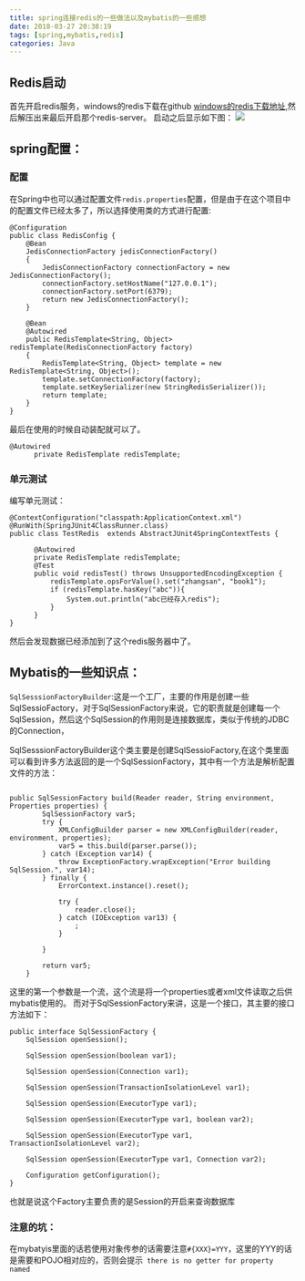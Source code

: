 ```yaml
---
title: spring连接redis的一些做法以及mybatis的一些感想
date: 2018-03-27 20:38:19
tags: [spring,mybatis,redis]
categories: Java
---
```


## Redis启动

首先开启redis服务，windows的redis下载在github [windows的redis下载地址](https://github.com/MicrosoftArchive/redis/releases),然后解压出来最后开启那个redis-server。
启动之后显示如下图：
![](redis.PNG)


## spring配置：
### 配置
在Spring中也可以通过配置文件`redis.properties`配置，但是由于在这个项目中的配置文件已经太多了，所以选择使用类的方式进行配置:
```
@Configuration
public class RedisConfig {
    @Bean
    JedisConnectionFactory jedisConnectionFactory()
    {
        JedisConnectionFactory connectionFactory = new JedisConnectionFactory();
        connectionFactory.setHostName("127.0.0.1");
        connectionFactory.setPort(6379);
        return new JedisConnectionFactory();
    }

    @Bean
    @Autowired
    public RedisTemplate<String, Object> redisTemplate(RedisConnectionFactory factory)
    {
        RedisTemplate<String, Object> template = new RedisTemplate<String, Object>();
        template.setConnectionFactory(factory);
        template.setKeySerializer(new StringRedisSerializer());
        return template;
    }
}
```
最后在使用的时候自动装配就可以了。
```
@Autowired
      private RedisTemplate redisTemplate;
```
### 单元测试
编写单元测试：
```
@ContextConfiguration("classpath:ApplicationContext.xml")
@RunWith(SpringJUnit4ClassRunner.class)
public class TestRedis  extends AbstractJUnit4SpringContextTests {

      @Autowired
      private RedisTemplate redisTemplate;
      @Test
      public void redisTest() throws UnsupportedEncodingException {
          redisTemplate.opsForValue().set("zhangsan", "book1");
          if (redisTemplate.hasKey("abc")){
              System.out.println("abc已经存入redis");
          }
      }
}
```

然后会发现数据已经添加到了这个redis服务器中了。




## Mybatis的一些知识点：
`SqlSesssionFactoryBuilder`:这是一个工厂，主要的作用是创建一些SqlSessioFactory，对于SqlSessionFactory来说，它的职责就是创建每一个SqlSession，然后这个SqlSession的作用则是连接数据库，类似于传统的JDBC的Connection，


SqlSesssionFactoryBuilder这个类主要是创建SqlSessioFactory,在这个类里面可以看到许多方法返回的是一个SqlSessionFactory，其中有一个方法是解析配置文件的方法：
```

public SqlSessionFactory build(Reader reader, String environment, Properties properties) {
        SqlSessionFactory var5;
        try {
            XMLConfigBuilder parser = new XMLConfigBuilder(reader, environment, properties);
            var5 = this.build(parser.parse());
        } catch (Exception var14) {
            throw ExceptionFactory.wrapException("Error building SqlSession.", var14);
        } finally {
            ErrorContext.instance().reset();

            try {
                reader.close();
            } catch (IOException var13) {
                ;
            }

        }

        return var5;
    }

```
这里的第一个参数是一个流，这个流是将一个properties或者xml文件读取之后供mybatis使用的。
而对于SqlSessionFactory来讲，这是一个接口，其主要的接口方法如下：
```
public interface SqlSessionFactory {
    SqlSession openSession();

    SqlSession openSession(boolean var1);

    SqlSession openSession(Connection var1);

    SqlSession openSession(TransactionIsolationLevel var1);

    SqlSession openSession(ExecutorType var1);

    SqlSession openSession(ExecutorType var1, boolean var2);

    SqlSession openSession(ExecutorType var1, TransactionIsolationLevel var2);

    SqlSession openSession(ExecutorType var1, Connection var2);

    Configuration getConfiguration();
}
```
也就是说这个Factory主要负责的是Session的开启来查询数据库

### 注意的坑：
在mybatyis里面的话若使用对象传参的话需要注意`#{XXX}=YYY`，这里的YYY的话是需要和POJO相对应的，否则会提示` there is no getter for property named`